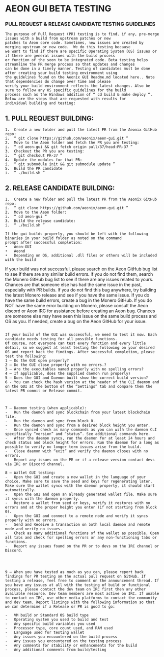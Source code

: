 # AEON GUI BETA TESTING 


### PULL REQUEST & RELEASE CANDIDATE TESTING GUIDELINES

```
The purpose of Pull Request (PR) testing is to find, if any, pre-merge issues with a build from upstream patches or new 
patches to Aeon core code. Sometimes, new issues are created by merging upstream or new code.  We do this testing because 
we want to find if there are specific Operating System (OS) issues or if there are general issues with the build process 
or function of the soon to be integrated code. Beta testing helps streamline the PR merge process so that updates and changes 
can be done in a timely manner. Testing of candidates must be done after creating your build testing environment using 
the guidelines found on the Aeonix GUI Readme.md located here.. Note that dependencies do change over time and please 
verify your build environment reflects the latest changes. Also be sure to follow any OS specific guidelines for the build 
process such as the Windows addition of “ cd build & make deploy “. Below are the steps that are requested with results for 
individual building and testing:
```

## 1. PULL REQUEST BUILDING:

```
1.	Create a new folder and pull the latest PR from the Aeonix GitHub repo:
i.	“ git clone https://github.com/aeonix/aeon-gui.git ”
2.	Move to the Aeon folder and fetch the PR you are testing:
i.	“ cd aeon-gui && git fetch origin pull/37/head:PR-37 ”
3.	Checkout the PR you are testing:
i.	“ git checkout PR-37 ”
4.	Update the modules for that PR:
i.	“ git submodule init && git submodule update ”
5.	Build the PR candidate
i.	“ ./build.sh ” 
```

## 2.	RELEASE CANDIDATE BUILDING:

```
1.	Create a new folder and pull the latest PR from the Aeonix GitHub repo:
i.	“ git clone https://github.com/aeonix/aeon-gui.git ”
2.	Move to the Aeon folder:
i.	“ cd aeon-gui “
3.	Build the release candidate:
i.	“ ./build.sh ”

If the gui builds properly, you should be left with the following binaries in your build folder as noted on the command 
prompt after successful completion:
•	Aeon-GUI
•	Aeond
•	Depending on OS, additional .dll files or others will be included with the build
```


If your build was not successful, please search on the Aeon GitHub bug list to see if there are any similar build errors. 
If you do not find them, search the Monero GitHub bug list to see if there are any issues related to yours. Chances are 
that someone else has had the same issue in the past, especially with PR builds. If you do not find this bug anywhere, 
try building the latest Monero release and see if you have the same issue. If you do have the same build errors, create a 
bug in the Monero GitHub. If you do NOT have the same error building on Monero, please consult the Aeon discord or Aeon 
IRC for assistance before creating an Aeon bug. Chances are someone else may have seen this issue on the same build process 
and OS as you. If needed, create a bug on the Aeon GitHub for your issue. 

```

If your build of the GUI was successful, we need to test it now. Each candidate needs testing for all possible functions. 
Of course, not everyone can test every function and every little detail, so we suggest at least testing the following on your desired OS and report back the findings. After successful completion, please test the following:
1 – Do the GUI open properly?
2 – Do the GUI close properly with no errors.?
3 – Are the executables named properly with no spelling errors?
4 – If applicable, does the supplied daemon run properly?
5 – Does the GUI and Daemon built show the correct build version?
6 - You can check the hash version at the header of the CLI daemon and on the GUI at the bottom of the “Settings” tab and compare them the latest PR commit or Release commit.
 


7 – Daemon testing (when applicable):
-	Run the daemon and sync blockchain from your latest blockchain file.
-	Run the daemon and sync from block 0.
-	Run the daemon and sync from a desired block height you enter.
-	Once synced check as many commands as you can with the daemon CLI specifically “version” and “status”. See additional commands here.
-	After the daemon syncs, run the daemon for at least 24 hours and check status and block height for errors. Run the daemon for a long as possible to verify no longer term issues arise from the build. 
-	Close daemon with “exit” and verify the daemon closes with no errors.
-	Report any issues on the PR or if a release version contact devs via IRC or Discord channel.

8 – Wallet GUI testing:
-	Open the GUI and create a new wallet in the language of your choice. Make sure to save the seed and keys for regenerating later. Make sure the wallet syncs with the daemon properly, it should start automatically.
-	Open the GUI and open an already generated wallet file. Make sure it syncs with the daemon properly. 
-	Restore a wallet from seed or keys, verify it restores with no errors and at the proper height you enter (if not starting from block 0).
-	Open the GUI and connect to a remote node and verify it syncs properly with no errors. 
-	Send and Receive a transaction on both local daemon and remote node and verify no issues.
-	Check as many additional functions of the wallet as possible. Open all tabs and check for spelling errors or any non-functioning tabs or functions. 
-	Report any issues found on the PR or to devs on the IRC channel or Discord.




9 – When you have tested as much as you can, please report back findings for PR testing on the actual pull request on GitHub. If testing a release, feel free to comment on the announcement thread. If you have any issues at all with the testing of build or functional process, please contact the dev team on IRC first then any other available resource. Dev team members are most active on IRC. If unable to contact on IRC, use other media platforms to contact the community and dev team. Report listings with the following information so that we can determine if a Release or PR is good to go:

-	VM build or Standard OS build type
-	Operating system you used to build and test 
-	Any specific build variables you used
-	Processor type, core count used, and RAM used
-	Language used for testing wallet
-	Any issues you encountered on the build process
-	Any issues you encountered on the testing process
-	Any comments for stability or enhancements for the build
-	Any additional comments from build/testing 

```
